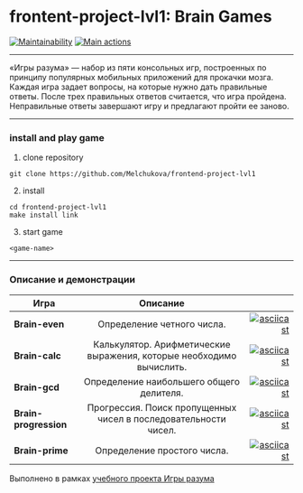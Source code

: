 # frontent-project-lvl1: Brain Games

[![Maintainability](https://api.codeclimate.com/v1/badges/954255f5c999c6021db3/maintainability)](https://codeclimate.com/github/Melchukova/frontend-project-lvl1/maintainability)
[![Main actions](https://github.com/Melchukova/frontend-project-lvl1/workflows/Main-actions/badge.svg)](https://github.com/Melchukova/frontend-project-lvl1/actions)
____
«Игры разума» — набор из пяти консольных игр, построенных по принципу популярных мобильных приложений для прокачки мозга. Каждая игра задает вопросы, на которые нужно дать правильные ответы. После трех правильных ответов считается, что игра пройдена. Неправильные ответы завершают игру и предлагают пройти ее заново. 
____
### install and play game
1. clone repository
```
git clone https://github.com/Melchukova/frontend-project-lvl1
```
2. install
```
cd frontend-project-lvl1
make install link
```
3. start game 
```
<game-name>
```
____
### Описание и демонстрации
| Игра | Описание |  |
|----|:----:| ----:|
| __Brain-even__ | Определение четного числа. | [![asciicast](https://asciinema.org/a/Y0P3l0LMMeLVUkhlhdIbWMoT4.png)](https://asciinema.org/a/Y0P3l0LMMeLVUkhlhdIbWMoT4) |
| __Brain-calc__ | Калькулятор. Арифметические выражения, которые необходимо вычислить. |[![asciicast](https://asciinema.org/a/uKa6pAX8dH99aVHWh4ZN5rFEN.png)](https://asciinema.org/a/uKa6pAX8dH99aVHWh4ZN5rFEN) |
| __Brain-gcd__ | Определение наибольшего общего делителя. | [![asciicast](https://asciinema.org/a/QOaRbWvOs22X7dX0HdW5IF9BI.png)](https://asciinema.org/a/QOaRbWvOs22X7dX0HdW5IF9BI) |
| __Brain-progression__ | Прогрессия. Поиск пропущенных чисел в последовательности чисел. | [![asciicast](https://asciinema.org/a/K3BgYrZc4vXVOSfsWoxYdSEsR.png)](https://asciinema.org/a/K3BgYrZc4vXVOSfsWoxYdSEsR) |
| __Brain-prime__ | Определение простого числа. | [![asciicast](https://asciinema.org/a/khUy72nUauHh01Flztq1qdDoR.png)](https://asciinema.org/a/khUy72nUauHh01Flztq1qdDoR) |

Выполнено в рамках [учебного проекта Игры разума](https://ru.hexlet.io/professions/frontend/projects/44)
